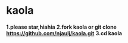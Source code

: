 # kaola
**1.please star,hiahia**
**2.fork kaola or git clone https://github.com/njaulj/kaola.git**
**3.cd kaola**